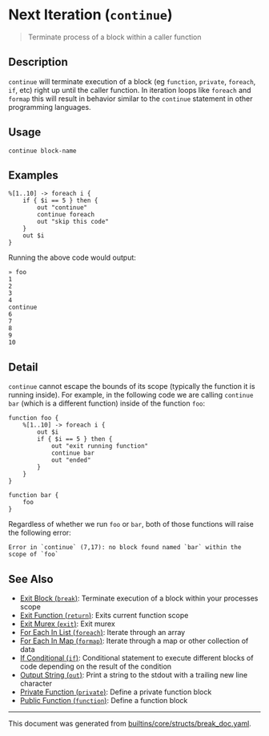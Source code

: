 # Next Iteration (`continue`)

> Terminate process of a block within a caller function

## Description

`continue` will terminate execution of a block (eg `function`, `private`,
`foreach`, `if`, etc) right up until the caller function. In iteration loops
like `foreach` and `formap` this will result in behavior similar to the
`continue` statement in other programming languages.

## Usage

```
continue block-name
```

## Examples

```
%[1..10] -> foreach i {
    if { $i == 5 } then {
        out "continue"
        continue foreach
        out "skip this code"
    }
    out $i
}
```

Running the above code would output:

```
» foo
1
2
3
4
continue
6
7
8
9
10
```

## Detail

`continue` cannot escape the bounds of its scope (typically the function it is
running inside). For example, in the following code we are calling `continue
bar` (which is a different function) inside of the function `foo`:

```
function foo {
    %[1..10] -> foreach i {
        out $i
        if { $i == 5 } then {
            out "exit running function"
            continue bar
            out "ended"
        }
    }
}

function bar {
    foo
}
```

Regardless of whether we run `foo` or `bar`, both of those functions will
raise the following error:

```
Error in `continue` (7,17): no block found named `bar` within the scope of `foo`
```

## See Also

* [Exit Block (`break`)](../commands/break.md):
  Terminate execution of a block within your processes scope
* [Exit Function (`return`)](../commands/return.md):
  Exits current function scope
* [Exit Murex (`exit`)](../commands/exit.md):
  Exit murex
* [For Each In List (`foreach`)](../commands/foreach.md):
  Iterate through an array
* [For Each In Map (`formap`)](../commands/formap.md):
  Iterate through a map or other collection of data
* [If Conditional (`if`)](../commands/if.md):
  Conditional statement to execute different blocks of code depending on the result of the condition
* [Output String (`out`)](../commands/out.md):
  Print a string to the stdout with a trailing new line character
* [Private Function (`private`)](../commands/private.md):
  Define a private function block
* [Public Function (`function`)](../commands/function.md):
  Define a function block

<hr/>

This document was generated from [builtins/core/structs/break_doc.yaml](https://github.com/lmorg/murex/blob/master/builtins/core/structs/break_doc.yaml).